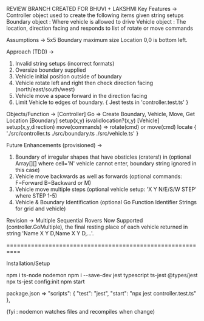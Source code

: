 REVIEW BRANCH CREATED FOR BHUVI + LAKSHMI
Key Features ->
Controller object used to create the following items given string setups
Boundary object : Where vehicle is allowed to drive
Vehicle object : The location, direction facing and responds to list of rotate or move commands

Assumptions ->
5x5 Boundary maximum size
Location 0,0 is bottom left.

Approach (TDD) ->
1. Invalid string setups (incorrect formats)
2. Oversize boundary supplied
3. Vehicle initial position outside of boundary
4. Vehicle rotate left and right then check direction facing (north/east/south/west)
5. Vehicle move a space forward in the direction facing
6. Limit Vehicle to edges of boundary. 
{ Jest tests in 'controller.test.ts' }

Objects/Function ->
[Controller]
Go => Create Boundary, Vehicle, Move, Get Location
[Boundary]
setup(x,y)
isvalidlocation?(x,y)
[Vehicle]
setup(x,y,direction)
move(commands) => rotate(cmd) or move(cmd)
locate
{  './src/controller.ts
	./src/boundary.ts
	./src/vehicle.ts' }

Future Enhancements (provisioned) ->
1. Boundary of irregular shapes that have obsticles (craters!) in (optional Array[][] where cell='N' vehicle cannot enter, boundary string ignored in this case)
2. Vehicle move backwards as well as forwards (optional commands: F=Forward B=Backward or M)
3. Vehicle move multiple steps (optional vehicle setup: 'X Y N/E/S/W STEP' where STEP 1-5)
4. Vehicle & Boundary Identification (optional Go Function Identifier Strings for grid and vehicle)

Revision ->
Multiple Sequential Rovers Now Supported (controller.GoMultiple), the final resting place of each vehicle returned in string 'Name X Y D,Name X Y D,...'.

==========================================================

Installation/Setup

npm i ts-node nodemon
npm i --save-dev jest typescript ts-jest @types/jest
npx ts-jest config:init
npm start

package.json =>
  "scripts": {
    "test": "jest",
    "start": "npx jest controller.test.ts"
  },
  
 {fyi : nodemon watches files and recompiles when change)